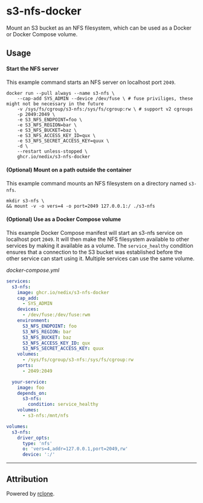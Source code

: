 # s3-nfs-docker

Mount an S3 bucket as an NFS filesystem, which can be used as a Docker or Docker Compose volume.

## Usage

#### Start the NFS server

This example command starts an NFS server on localhost port `2049`.

```shell
docker run --pull always --name s3-nfs \
    --cap-add SYS_ADMIN --device /dev/fuse \ # fuse priviliges, these might not be necessary in the future
    -v /sys/fs/cgroup/s3-nfs:/sys/fs/cgroup:rw \ # support v2 cgroups
    -p 2049:2049 \
    -e S3_NFS_ENDPOINT=foo \
    -e S3_NFS_REGION=bar \
    -e S3_NFS_BUCKET=baz \
    -e S3_NFS_ACCESS_KEY_ID=qux \
    -e S3_NFS_SECRET_ACCESS_KEY=quux \
    -d \
    --restart unless-stopped \
    ghcr.io/nedix/s3-nfs-docker
```

#### (Optional) Mount on a path outside the container

This example command mounts an NFS filesystem on a directory named `s3-nfs`.

```shell
mkdir s3-nfs \
&& mount -v -o vers=4 -o port=2049 127.0.0.1:/ ./s3-nfs
```

#### (Optional) Use as a Docker Compose volume

This example Docker Compose manifest will start an s3-nfs service on localhost port `2049`.
It will then make the NFS filesystem available to other services by making it available as a volume.
The `service_healthy` condition ensures that a connection to the S3 bucket was established before the other service can start using it.
Multiple services can use the same volume.

*docker-compose.yml*

```yaml
services:
  s3-nfs:
    image: ghcr.io/nedix/s3-nfs-docker
    cap_add:
      - SYS_ADMIN
    devices:
      - /dev/fuse:/dev/fuse:rwm
    environment:
      S3_NFS_ENDPOINT: foo
      S3_NFS_REGION: bar
      S3_NFS_BUCKET: baz
      S3_NFS_ACCESS_KEY_ID: qux
      S3_NFS_SECRET_ACCESS_KEY: quux
    volumes:
      - /sys/fs/cgroup/s3-nfs:/sys/fs/cgroup:rw
    ports:
      - 2049:2049

  your-service:
    image: foo
    depends_on:
      s3-nfs:
        condition: service_healthy
    volumes:
      - s3-nfs:/mnt/nfs

volumes:
  s3-nfs:
    driver_opts:
      type: 'nfs'
      o: 'vers=4,addr=127.0.0.1,port=2049,rw'
      device: ':/'
```

<hr>

## Attribution

Powered by [rclone].

[rclone]: https://github.com/rclone/rclone
